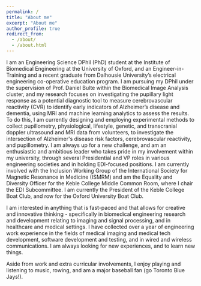 ```yaml
---
permalink: /
title: "About me"
excerpt: "About me"
author_profile: true
redirect_from: 
  - /about/
  - /about.html
---
```


I am an Engineering Science DPhil (PhD) student at the Institute of Biomedical Engineering at the University of Oxford, and an Engineer-in-Training and a recent graduate from Dalhousie University’s electrical engineering co-operative education program. I am pursuing my DPhil under the supervision of Prof. Daniel Bulte within the Biomedical Image Analysis cluster, and my research focuses on investigating the pupillary light response as a potential diagnostic tool to measure cerebrovascular reactivity (CVR) to identify early indicators of Alzheimer’s disease and dementia, using MRI and machine learning analytics to assess the results. To do this, I am currently designing and employing experimental methods to collect pupillometry, physiological, lifestyle, genetic, and transcranial doppler ultrasound and MRI data from volunteers, to investigate the intersection of Alzheimer's disease risk factors, cerebrovascular reactivity, and pupillometry. I am always up for a new challenge, and am an enthusiastic and ambitious leader who takes pride in my involvement within my university, through several Presidential and VP roles in various engineering societies and in holding EDI-focused positions. I am currently involved with the Inclusion Working Group of the International Society for Magnetic Resonance in Medicine (ISMRM) and am the Equality and Diversity Officer for the Keble College Middle Common Room, where I chair the EDI Subcommittee. I am currently the President of the Keble College Boat Club, and row for the Oxford University Boat Club.

I am interested in anything that is fast-paced and that allows for creative and innovative thinking - specifically in biomedical engineering research and development relating to imaging and signal processing, and in healthcare and medical settings. I have collected over a year of engineering work experience in the fields of medical imaging and medical tech development, software development and testing, and in wired and wireless communications. I am always looking for new experiences, and to learn new things. 

Aside from work and extra curricular involvements, I enjoy playing and listening to music, rowing, and am a major baseball fan (go Toronto Blue Jays!).
